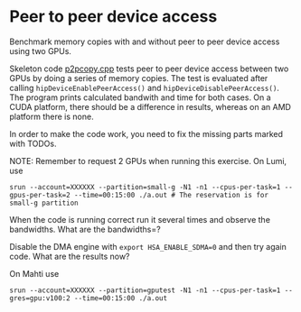 # Peer to peer device access

Benchmark memory copies with and without peer to peer device access using two
GPUs.

Skeleton code [p2pcopy.cpp](p2pcopy.cpp) tests peer to peer device access between two GPUs by doing a series of memory copies. The test is evaluated after calling `hipDeviceEnablePeerAccess()` and `hipDeviceDisablePeerAccess()`. The program prints calculated bandwith and time for both cases. On a CUDA platform, there should be a difference in results, whereas on an AMD platform there is none. 

In order to make the code work, you need to fix the missing parts marked with TODOs.

NOTE: Remember to request 2 GPUs when running this exercise. 
On Lumi, use
```
srun --account=XXXXXX --partition=small-g -N1 -n1 --cpus-per-task=1 --gpus-per-task=2 --time=00:15:00 ./a.out # The reservation is for small-g partition
```

When the code is running correct run it several times and observe the bandwidths. What are the bandwidths=?

Disable the DMA engine with `export HSA_ENABLE_SDMA=0` and then try again code. What are the results now?


On Mahti use
```
srun --account=XXXXXX --partition=gputest -N1 -n1 --cpus-per-task=1 --gres=gpu:v100:2 --time=00:15:00 ./a.out
```
